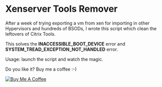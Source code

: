 # Xenserver Tools Remover

After a week of trying exporting a vm from xen for importing in other Hypervisors and hundreds of BSODs, I wrote this script which clean the leftovers of Citrix Tools.

This solves the **INACCESSIBLE_BOOT_DEVICE** error and **SYSTEM_TREAD_EXCEPTION_NOT_HANDLED** error.

Usage: launch the script and watch the magic.


Do you like it? Buy me a coffee :-)

[![Buy Me A Coffee](https://www.buymeacoffee.com/assets/img/custom_images/orange_img.png)](https://www.buymeacoffee.com/rbicelli)
